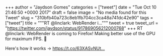
+++
author = "Jaydson Gomes"
categories = ["tweet"]
date = "Tue Oct 10 21:46:50 +0000 2017"
draft = false
image = "No media found for this Tweet"
slug = "310bfb40a723c8eb1fb704cc3ca48a741dc42e90"
tags = ["tweet"]
title = """RT @linclark: WebRender i..."""
tweet = true
tweet_url = "https://twitter.com/jaydson/status/917869056212000768"
+++
RT @linclark: WebRender is coming to Firefox! Making better use of the GPU for maximum FPS. 🚀

Here's how it works →
https://t.co/63XASvNUt…
